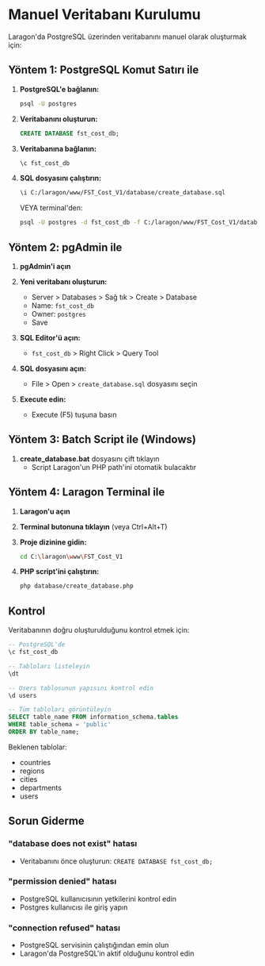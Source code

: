 # Manuel Veritabanı Kurulumu

Laragon'da PostgreSQL üzerinden veritabanını manuel olarak oluşturmak için:

## Yöntem 1: PostgreSQL Komut Satırı ile

1. **PostgreSQL'e bağlanın:**
   ```bash
   psql -U postgres
   ```

2. **Veritabanını oluşturun:**
   ```sql
   CREATE DATABASE fst_cost_db;
   ```

3. **Veritabanına bağlanın:**
   ```sql
   \c fst_cost_db
   ```

4. **SQL dosyasını çalıştırın:**
   ```bash
   \i C:/laragon/www/FST_Cost_V1/database/create_database.sql
   ```
   
   VEYA terminal'den:
   ```bash
   psql -U postgres -d fst_cost_db -f C:/laragon/www/FST_Cost_V1/database/create_database.sql
   ```

## Yöntem 2: pgAdmin ile

1. **pgAdmin'i açın**

2. **Yeni veritabanı oluşturun:**
   - Server > Databases > Sağ tık > Create > Database
   - Name: `fst_cost_db`
   - Owner: `postgres`
   - Save

3. **SQL Editor'ü açın:**
   - `fst_cost_db` > Right Click > Query Tool

4. **SQL dosyasını açın:**
   - File > Open > `create_database.sql` dosyasını seçin

5. **Execute edin:**
   - Execute (F5) tuşuna basın

## Yöntem 3: Batch Script ile (Windows)

1. **create_database.bat** dosyasını çift tıklayın
   - Script Laragon'un PHP path'ini otomatik bulacaktır

## Yöntem 4: Laragon Terminal ile

1. **Laragon'u açın**

2. **Terminal butonuna tıklayın** (veya Ctrl+Alt+T)

3. **Proje dizinine gidin:**
   ```bash
   cd C:\laragon\www\FST_Cost_V1
   ```

4. **PHP script'ini çalıştırın:**
   ```bash
   php database/create_database.php
   ```

## Kontrol

Veritabanının doğru oluşturulduğunu kontrol etmek için:

```sql
-- PostgreSQL'de
\c fst_cost_db

-- Tabloları listeleyin
\dt

-- Users tablosunun yapısını kontrol edin
\d users

-- Tüm tabloları görüntüleyin
SELECT table_name FROM information_schema.tables 
WHERE table_schema = 'public' 
ORDER BY table_name;
```

Beklenen tablolar:
- countries
- regions  
- cities
- departments
- users

## Sorun Giderme

### "database does not exist" hatası
- Veritabanını önce oluşturun: `CREATE DATABASE fst_cost_db;`

### "permission denied" hatası
- PostgreSQL kullanıcısının yetkilerini kontrol edin
- Postgres kullanıcısı ile giriş yapın

### "connection refused" hatası
- PostgreSQL servisinin çalıştığından emin olun
- Laragon'da PostgreSQL'in aktif olduğunu kontrol edin

